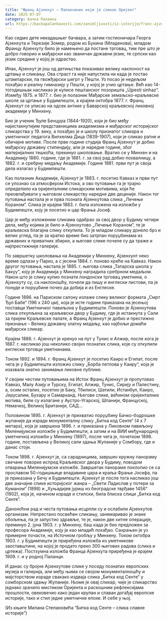 ```yaml
---
title: "Франц Ајзенхут – Паланчанин који је сликао Оријент"
date: 2025-07-07
category: Бачка Паланка
url: https://backapalankavesti.com/zanimljivosti/iz-istorije/franc-ajzenhut-palancanin-koji-je-slikao-orijent/
---
```


Као седмо дете некадашњег бачвара, а затим гостионичара Георга Ајзенхута и Терезије Зомер, родом из Букина (Младенова), младом Францу Ајзенхуту било је намењено да постане трговац, тим пре што је добро говорио и мађарски као званичан државни језик, те српски као језик средине у којој је одрастао.

Ипак, Ајзенхут је још од детињства показивао велику наклоност ка цртању и сликању. Ова страст га није напустила ни када је постао штампарски, па гвожђарски шегрт у Пешти. Уз посао је недељом похађао и реалну гимназију у Пешти, у којој је учио цртање. Већ као 14-тогодишњак насликао је кулисе пештанског позоришта „Újpesti sinhaz“. Између 1875. и 1877. г. био је полазник Мађарске земаљско-краљевске школе за цртање у Будимпешти, а крајем октобра 1877. г. Франц Ајзенхут се уписао на одсек антике у Баварској краљевској ликовној академији у Минхену.

Био је ученик Ђуле Бенцура (1844-1920), који је био међу најистакнутијим представницима академизма и мађарског историјског сликарства у 19. веку, а похађао је и школу признатог сликара и уметничког педагога Вилхелма Дица (1839-1907), који је сликао ратне и обичајне мотиве. После прве године студија Франц Ајзенхут је добио мађарску државну стипендију, али је наредне године, због материјалних тешкоћа, прекинуо школовање. Вратио се у Минхен и на Академију 1880. године, где је 1881. г. за свој рад добио похвалницу, а 1882. г. и сребрну медаљу Академије. Године 1881. први пут је своја дела излагао у Будимпешти.

Као полазник Академије, Ајзенхут је 1883. г. посетио Кавказ и први пут се упознао са атмосфером Истока, а ово путовање га је трајно определило ка оријенталним сликарским мотивима, који ће преовлађивати у његовом сликарству наредне две деценије. Након тог путовања настала је и прва позната Ајзенхутова слика „Лечење Кораном“. Слика је крајем 1883. г. била изложена на изложби у Будимпешти, коју је посетио и цар Фрања Јосиф.

Цар је међу изложеним сликама одабрао за свој двор у Будиму четири дела, међу којима је било и Ајзенхутово „Лечење Кораном“, те је краљевска благајна слику откупила. То је младом сликару донело брз и велик углед, па је за кратко време био затрпан поруџбинама из државних и приватних збирки, а његове слике почеле су да траже и најпрестижније галерије.

По завршетку школовања на Академији у Минхену, Ајзенхунт неко време одлази у Париз, а с јесени 1884. г. поново креће на Кавказ. Након другог путовања, настала је 1885. г. његова слика „Татарска школа у Бакуу“, коју је Академија у Минхену наградила сребрном медаљом. Након што је слику купио познати лондонски трговац уметнина, о Ајзенхуту су, са наклоношћу, почели да пишу и енглески листови, па је понуде и поруџбине почео да добија и из Енглеске.

Године 1886. на Париском салону излаже слику великог формата „Смрт Ђул Бабе“ (196 x 240 цм), која је исте године приказана на јесењој поставци Уметничког павиљона у Будимпешти. Поново је Ајзенхутова слика откупљена за краљевски двор у Будиму, где је истакнута у Сали за пријем Краљевске палате, а Франц Ајзенхут је добио и престижно признање – Велику државну златну медаљу, као најбољи домаћи мађарски сликар.

Крајем 1886. г. Ајзенхут је кренуо на пут у Тунис и Алжир, после кога је 1887. г. насликао још неколико својих познатих слика, које су откупили енглески трговци уметнинама.

Током 1892. и 1894. г. Франц Ајзенхут је посетио Каиро и Египат, после чега је у Будимпешти изложио слику „Борба петлова у Каиру“, која је изазвала знатно занимање ликовне публике.

У својим честим путовањима на Исток Франц Ајзенхут је пропутовао Кавказ, Малу Азију и Турску, Египат, Алжир, Тунис, Сирију и Палестину, а, осим осталих, посетио је Баку, Тбилиси, Шатили, Истанбул, Каиро, Јерусалим, Бухару и Самарканд. Његове слике, већином оријенталних мотива, биле су излагане у Аустро-Угарској, Шпанији, Француској, Немачкој, Великој Британији, САД…

Половином 1895. г. Ајзенхут је прихватио поруџбину Бачко-бодрошке жупаније да изради монументалну слику „Битка код Сенте“ (4 x 7 метара), која је завршена 1896. г. и приказана у Ликовном павиљону Миленијумске изложбе у Будимпешти, а затим и на ВИИ међународној уметничкој изложби у Минхену (1897), после чега је, почетком 1898. године, постављена у Великој сали здања Жупаније у Сомбору, где и данас стоји.

Током 1898. г. Ајзенхут је, са сарадницима, завршио кружну панораму свечане поворке испред Краљевског двора у Будиму, поводом отварања Миленијумске изложбе. Завршетак панораме поклопио се са прославом 50-годишњице владавине цара и краља Фрање Јосифа, па је приказана у Бечу и Будимпешти. Ајзенхут је после тога насликао још две значајне слике историјског жанра – „Свети Ладислав у потери за Куманом“ (1898) и „Хуњадијев јуриш из београдске тврђаве 1456“ (1902), која је, начином израде и стилски, била блиска слици „Битка код Сенте“.

Даноноћни рад и честа путовања исцрпли су и ослабили Ајзенхутов организам. Непрестано посвећен сликању, занемаривао је знаке обољења, па је запустио здравље, те је, након две хитне операције, преминуо 2. јуна 1903. г. у Минхену, баш када је био предложен за професора Академије, коју је као младић похађао. Сахрањен је уз примерне почасти, на Источном гробљу у Минхену. Током октобра 1903. г. у Будимпешти је приређена изложба из уметникове заоставштине, на којој је продато преко 300 његових радова (слика и цртежа). Постхумна изложба Франца Ајзенхута приређена је крајем 1909. г. и у родној Паланци.

И данас су бројне Ајзенхутове слике у поседу познатих европских музеја и галерија, али међу њима се својом монументалношћу и мајсторством израде свакако издваја слика „Битка код Сенте“ у сомборском здању Жупаније. Њоме је овај сликар, чије је сликарство једнако зрачило мистиком Оријента и раскошним рефлексијама прошлости, овековечио како један крупан и славан догађај европске историје, тако и стил једне уметничке епохе. И себе у њој.

(Из књиге Милана Степановића “Битка код Сенте – слика славне историје”)
